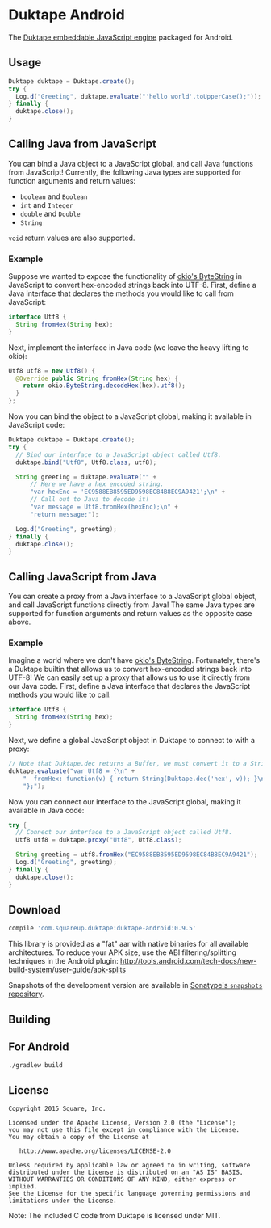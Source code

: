 Duktape Android
===============

The [Duktape embeddable JavaScript engine][duk] packaged for Android.


Usage
-----

```java
Duktape duktape = Duktape.create();
try {
  Log.d("Greeting", duktape.evaluate("'hello world'.toUpperCase();"));
} finally {
  duktape.close();
}
```

## Calling Java from JavaScript

You can bind a Java object to a JavaScript global, and call Java functions from JavaScript!
Currently, the following Java types are supported for function arguments and return values:

 * `boolean` and `Boolean`
 * `int` and `Integer`
 * `double` and `Double`
 * `String`

`void` return values are also supported.

### Example

Suppose we wanted to expose the functionality of [okio's ByteString][okio] in JavaScript to
convert hex-encoded strings back into UTF-8. First, define a Java interface that declares
the methods you would like to call from JavaScript:

```java
interface Utf8 {
  String fromHex(String hex);
}
```

Next, implement the interface in Java code (we leave the heavy lifting to okio):

```java
Utf8 utf8 = new Utf8() {
  @Override public String fromHex(String hex) {
    return okio.ByteString.decodeHex(hex).utf8();
  }
};
```

Now you can bind the object to a JavaScript global, making it available in JavaScript code:

```java
Duktape duktape = Duktape.create();
try {
  // Bind our interface to a JavaScript object called Utf8.
  duktape.bind("Utf8", Utf8.class, utf8);

  String greeting = duktape.evaluate("" +
      // Here we have a hex encoded string.
      "var hexEnc = 'EC9588EB8595ED9598EC84B8EC9A9421';\n" +
      // Call out to Java to decode it!
      "var message = Utf8.fromHex(hexEnc);\n" +
      "return message;");

  Log.d("Greeting", greeting);
} finally {
  duktape.close();
}
```

## Calling JavaScript from Java

You can create a proxy from a Java interface to a JavaScript global object, and call JavaScript
functions directly from Java!  The same Java types are supported for function arguments and return
values as the opposite case above.

### Example

Imagine a world where we don't have [okio's ByteString][okio]. Fortunately, there's a Duktape
builtin that allows us to convert hex-encoded strings back into UTF-8! We can easily set up a
proxy that allows us to use it directly from our Java code. First, define a Java interface
that declares the JavaScript methods you would like to call:

```java
interface Utf8 {
  String fromHex(String hex);
}
```

Next, we define a global JavaScript object in Duktape to connect to with a proxy:

```java
// Note that Duktape.dec returns a Buffer, we must convert it to a String return value.
duktape.evaluate("var Utf8 = {\n" +
    "  fromHex: function(v) { return String(Duktape.dec('hex', v)); }\n" +
    "};");
```

Now you can connect our interface to the JavaScript global, making it available in Java code:

```java
try {
  // Connect our interface to a JavaScript object called Utf8.
  Utf8 utf8 = duktape.proxy("Utf8", Utf8.class);

  String greeting = utf8.fromHex("EC9588EB8595ED9598EC84B8EC9A9421");
  Log.d("Greeting", greeting);
} finally {
  duktape.close();
}
```

Download
--------

```groovy
compile 'com.squareup.duktape:duktape-android:0.9.5'
```

This library is provided as a "fat" aar with native binaries for all available architectures. To
reduce your APK size, use the ABI filtering/splitting techniques in the Android plugin:
http://tools.android.com/tech-docs/new-build-system/user-guide/apk-splits

Snapshots of the development version are available in [Sonatype's `snapshots` repository][snap].


Building
--------

## For Android

```
./gradlew build
```

License
-------

    Copyright 2015 Square, Inc.

    Licensed under the Apache License, Version 2.0 (the "License");
    you may not use this file except in compliance with the License.
    You may obtain a copy of the License at

       http://www.apache.org/licenses/LICENSE-2.0

    Unless required by applicable law or agreed to in writing, software
    distributed under the License is distributed on an "AS IS" BASIS,
    WITHOUT WARRANTIES OR CONDITIONS OF ANY KIND, either express or implied.
    See the License for the specific language governing permissions and
    limitations under the License.


Note: The included C code from Duktape is licensed under MIT.





 [duk]: http://duktape.org/
 [snap]: https://oss.sonatype.org/content/repositories/snapshots/
 [okio]: https://github.com/square/okio/blob/master/okio/src/main/java/okio/ByteString.java
